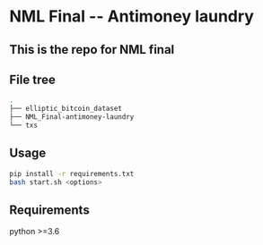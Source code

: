 # NML Final -- Antimoney laundry

This is the repo for NML final
-----------------------------

File tree
-----------------------------


```bash
.
├── elliptic_bitcoin_dataset
├── NML_Final-antimoney-laundry
└── txs
```

Usage
-----------------------------
```bash
pip install -r requirements.txt
bash start.sh <options>
```

Requirements
-----------------------------
python >=3.6


